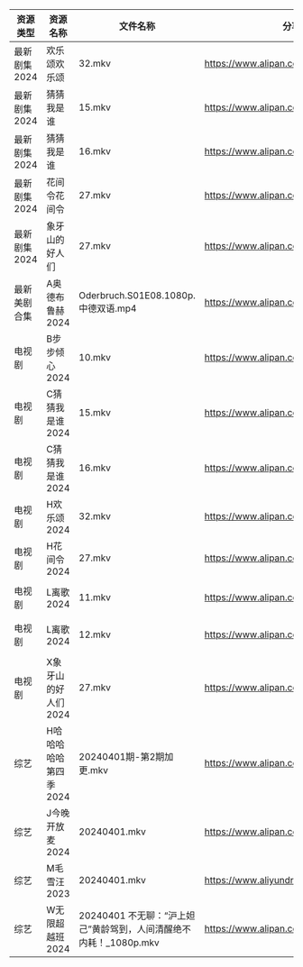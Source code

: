 | 资源类型     | 资源名称          | 文件名称                                        | 分享链接                                      | 更新时间                |
| -------- | ------------- | ------------------------------------------- | ----------------------------------------- | ------------------- |
| 最新剧集2024 | 欢乐颂欢乐颂        | 32.mkv                                      | https://www.alipan.com/s/BfL6e5wsSZs      | 2024-04-01 00:08:40 |
| 最新剧集2024 | 猜猜我是谁         | 15.mkv                                      | https://www.alipan.com/s/tX9XXWMajZQ      | 2024-04-01 14:08:52 |
| 最新剧集2024 | 猜猜我是谁         | 16.mkv                                      | https://www.alipan.com/s/tX9XXWMajZQ      | 2024-04-01 14:08:52 |
| 最新剧集2024 | 花间令花间令        | 27.mkv                                      | https://www.alipan.com/s/Sq2BEt9u75s      | 2024-04-01 14:08:54 |
| 最新剧集2024 | 象牙山的好人们       | 27.mkv                                      | https://www.alipan.com/s/rUn9XHEFF7a      | 2024-04-01 14:08:57 |
| 最新美剧合集   | A奥德布鲁赫2024    | Oderbruch.S01E08.1080p.中德双语.mp4             | https://www.alipan.com/s/qrCyacVbcp6      | 2024-04-01 14:05:03 |
| 电视剧      | B步步倾心2024     | 10.mkv                                      | https://www.alipan.com/s/PQr6VqXP1pv      | 2024-04-01 14:05:09 |
| 电视剧      | C猜猜我是谁2024    | 15.mkv                                      | https://www.alipan.com/s/WJkJ2yyqWfq      | 2024-04-01 14:05:15 |
| 电视剧      | C猜猜我是谁2024    | 16.mkv                                      | https://www.alipan.com/s/WJkJ2yyqWfq      | 2024-04-01 14:05:15 |
| 电视剧      | H欢乐颂2024      | 32.mkv                                      | https://www.alipan.com/s/nX7Ep6n3v7t      | 2024-04-01 00:05:36 |
| 电视剧      | H花间令2024      | 27.mkv                                      | https://www.alipan.com/s/edL9ctjxL4z      | 2024-04-01 14:05:48 |
| 电视剧      | L离歌2024       | 11.mkv                                      | https://www.alipan.com/s/Xsv9y886bC2      | 2024-04-01 14:05:59 |
| 电视剧      | L离歌2024       | 12.mkv                                      | https://www.alipan.com/s/Xsv9y886bC2      | 2024-04-01 14:05:59 |
| 电视剧      | X象牙山的好人们2024  | 27.mkv                                      | https://www.alipan.com/s/fc7KZReiCHC      | 2024-04-01 14:06:33 |
| 综艺       | H哈哈哈哈哈第四季2024 | 20240401期-第2期加更.mkv                         | https://www.alipan.com/s/CgezbEPvmVp      | 2024-04-01 14:07:28 |
| 综艺       | J今晚开放麦2024    | 20240401.mkv                                | https://www.alipan.com/s/9pNGMtWEhLU      | 2024-04-01 21:08:16 |
| 综艺       | M毛雪汪2023      | 20240401.mkv                                | https://www.aliyundrive.com/s/asPqfgPRqAg | 2024-04-01 14:07:43 |
| 综艺       | W无限超越班2024    | 20240401 不无聊：“沪上妲己”黄龄驾到，人间清醒绝不内耗！_1080p.mkv | https://www.alipan.com/s/Wwex7BWuJFP      | 2024-04-01 14:08:06 |
